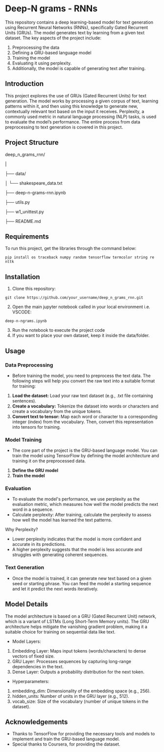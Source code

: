 # Deep-N grams - RNNs

This repository contains a deep learning-based model for text generation using Recurrent Neural Networks (RNNs), specifically Gated Recurrent Units (GRUs). The model generates text by learning from a given text dataset. The key aspects of the project include:
1. Preprocessing the data
2. Defining a GRU-based language model
3. Training the model
4. Evaluating it using perplexity.
5. Additionally, the model is capable of generating text after training.

## Introduction

This project explores the use of GRUs (Gated Recurrent Units) for text generation. The model works by processing a given corpus of text, learning patterns within it, and then using this knowledge to generate new, contextually relevant text based on the input it receives. Perplexity, a commonly used metric in natural language processing (NLP) tasks, is used to evaluate the model’s performance. The entire process from data preprocessing to text generation is covered in this project.


## Project Structure

deep_n_grams_rnn/

|

├── data/               

│   └── shakespeare_data.txt  

├── deep-n-grams-rnn.ipynb  

├── utils.py 

├── w1_unittest.py

├── README.md           

## Requirements

To run this project, get the libraries through the command below:

```
pip install os traceback numpy random tensorflow termcolor string re nltk 
```

## Installation
1. Clone this repository:
```
git clone https://github.com/your_username/deep_n_grams_rnn.git
```
2. Open the main jupyter notebook called in your local environment i.e. VSCODE:
```
deep-n-ngrams.ipynb
```
3. Run the notebook to execute the project code
4. If you want to place your own dataset, keep it inside the data/folder.

## Usage
### Data Preprocessing

- Before training the model, you need to preprocess the text data. The following steps will help you convert the raw text into a suitable format for training:

1. **Load the dataset:** Load your raw text dataset (e.g., .txt file containing sentences).
2. **Create a vocabulary:** Tokenize the dataset into words or characters and create a vocabulary from the unique tokens.
3. **Convert text to tensor:** Map each word or character to a corresponding integer (index) from the vocabulary. Then, convert this representation into tensors for training.

### Model Training

- The core part of the project is the GRU-based language model. You can train the model using TensorFlow by defining the model architecture and training it on the preprocessed data.

1. **Define the GRU model**
2. **Train the model** 

### Evaluation

- To evaluate the model's performance, we use perplexity as the evaluation metric, which measures how well the model predicts the next word in a sequence.
- Calculate perplexity: After training, calculate the perplexity to assess how well the model has learned the text patterns.

Why Perplexity?

- Lower perplexity indicates that the model is more confident and accurate in its predictions.
- A higher perplexity suggests that the model is less accurate and struggles with generating coherent sequences.

### Text Generation

- Once the model is trained, it can generate new text based on a given seed or starting phrase. You can feed the model a starting sequence and let it predict the next words iteratively.

## Model Details

The model architecture is based on a GRU (Gated Recurrent Unit) network, which is a variant of LSTMs (Long Short-Term Memory units). The GRU architecture helps mitigate the vanishing gradient problem, making it a suitable choice for training on sequential data like text.

- Model Layers:

1. Embedding Layer: Maps input tokens (words/characters) to dense vectors of fixed size.
2. GRU Layer: Processes sequences by capturing long-range dependencies in the text.
3. Dense Layer: Outputs a probability distribution for the next token.

- Hyperparameters:

1. embedding_dim: Dimensionality of the embedding space (e.g., 256).
2. hidden_units: Number of units in the GRU layer (e.g., 512).
3. vocab_size: Size of the vocabulary (number of unique tokens in the dataset).

## Acknowledgements

- Thanks to TensorFlow for providing the necessary tools and models to implement and train the GRU-based language model.
- Special thanks to Coursera, for providing the dataset.

